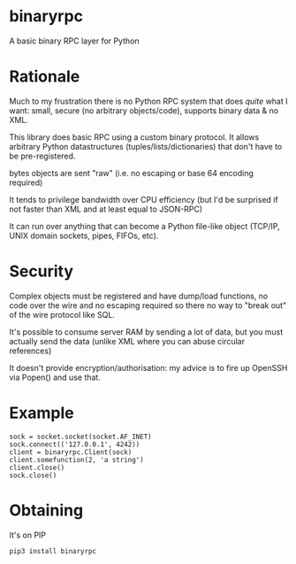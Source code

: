# binaryrpc
A basic binary RPC layer for Python

# Rationale

Much to my frustration there is no Python RPC system that does *quite* 
what I want: small, secure (no arbitrary objects/code), 
supports binary data & no XML.

This library does basic RPC using a custom binary protocol. It allows
arbitrary Python datastructures (tuples/lists/dictionaries)
that don't have to be pre-registered.

bytes objects are sent "raw" (i.e. no escaping or base 64 encoding required)

It tends to privilege bandwidth over CPU efficiency (but I'd be surprised if not faster
than XML and at least equal to JSON-RPC)

It can run over anything that can become a Python file-like object (TCP/IP, UNIX domain sockets,
pipes, FIFOs, etc).

# Security

Complex objects must be registered and have dump/load functions, no code over the wire
and no escaping required so there no way to "break out" of the wire protocol like SQL.

It's possible to consume server RAM by sending a lot of data, but you
must actually send the data (unlike XML where you can abuse circular references)

It doesn't provide encryption/authorisation: my advice is to fire up OpenSSH via Popen()
and use that.

# Example

```
sock = socket.socket(socket.AF_INET)
sock.connect(('127.0.0.1', 4242))
client = binaryrpc.Client(sock)
client.somefunction(2, 'a string')
client.close()
sock.close()
```

# Obtaining

It's on PIP

```
pip3 install binaryrpc
```